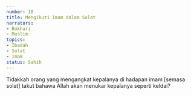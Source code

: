 ```yaml
---
number: 18
title: Mengikuti Imam dalam Solat
narrators:
- Bukhari
- Muslim
topics:
- Ibadah
- Solat
- Imam
status: Sahih
---
```


Tidakkah orang yang mengangkat kepalanya di hadapan imam [semasa solat] takut bahawa Allah akan menukar kepalanya seperti keldai?
